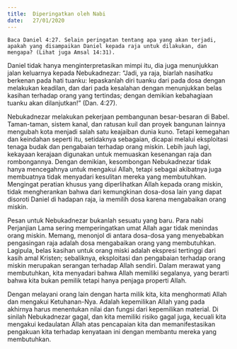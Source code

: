 ```yaml
---
title:  Diperingatkan oleh Nabi
date:   27/01/2020
---
```


`Baca Daniel 4:27. Selain peringatan tentang apa yang akan terjadi, apakah yang disampaikan Daniel kepada raja untuk dilakukan, dan mengapa? (Lihat juga Amsal 14:31).`

Daniel tidak hanya menginterpretasikan mimpi itu, dia juga menunjukkan jalan keluarnya kepada Nebukadnezar: “Jadi, ya raja, biarlah nasihatku berkenan pada hati tuanku: lepaskanlah diri tuanku dari pada dosa dengan melakukan keadilan, dan dari pada kesalahan dengan menunjukkan belas kasihan terhadap orang yang tertindas; dengan demikian kebahagiaan tuanku akan dilanjutkan!” (Dan. 4:27).

Nebukadnezar melakukan pekerjaan pembangunan besar-besaran di Babel. Taman-taman, sistem kanal, dan ratusan kuil dan proyek bangunan lainnya mengubah kota menjadi salah satu keajaiban dunia kuno. Tetapi kemegahan dan keindahan seperti itu, setidaknya sebagaian, dicapai melalui eksploitasi tenaga budak dan pengabaian terhadap orang miskin. Lebih jauh lagi, kekayaan kerajaan digunakan untuk memuaskan kesenangan raja dan rombongannya. Dengan demikian, kesombongan Nebukadnezar tidak hanya mencegahnya untuk mengakui Allah, tetapi sebagai akibatnya juga membuatnya tidak menyadari kesulitan mereka yang membutuhkan. Mengingat peratian khusus yang diperlihatkan Allah kepada orang miskin, tidak mengherankan bahwa dari kemungkinan dosa-dosa lain yang dapat disoroti Daniel di hadapan raja, ia memilih dosa karena mengabaikan orang miskin.

Pesan untuk Nebukadnezar bukanlah sesuatu yang baru. Para nabi Perjanjian Lama sering memperingatkan umat Allah agar tidak menindas orang miskin. Memang, menonjol di antara dosa-dosa yang menyebabkan pengasingan raja adalah dosa mengabaikan orang yang membutuhkan. Lagipula, belas kasihan untuk orang miski adalah ekspresi tertinggi dari kasih amal Kristen; sebaliknya, eksploitasi dan pengabaian terhadap orang miskin merupakan serangan terhadap Allah sendiri. Dalam merawat yang membutuhkan, kita menyadari bahwa Allah memiliki segalanya, yang berarti bahwa kita bukan pemilik tetapi hanya penjaga properti Allah.

Dengan melayani orang lain dengan harta milik kita, kita menghormati Allah dan mengakui Ketuhanan-Nya. Adalah kepemilikan Allah yang pada akhirnya harus menentukan nilai dan fungsi dari kepemilikan material. Di sinilah Nebukadnezar gagal, dan kita memiliki risiko gagal juga, kecuali kita mengakui kedaulatan Allah atas pencapaian kita dan memanifestasikan pengakuan kita terhadap kenyataan ini dengan membantu mereka yang membutuhkan.
